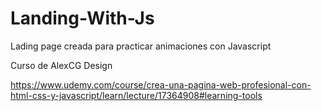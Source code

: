 # Landing-With-Js
Lading page creada para practicar animaciones con Javascript

Curso de AlexCG Design 

https://www.udemy.com/course/crea-una-pagina-web-profesional-con-html-css-y-javascript/learn/lecture/17364908#learning-tools

